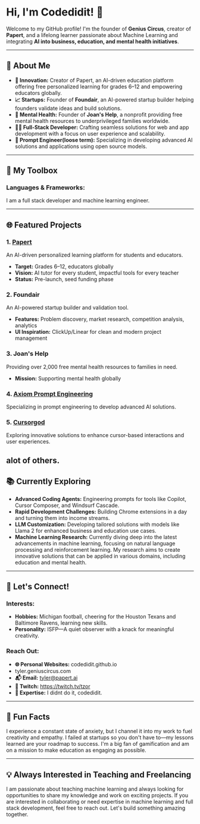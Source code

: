 # Hi, I'm Codedidit! 👋

Welcome to my GitHub profile! I'm the founder of **Genius Circus**, creator of **Papert**, and a lifelong learner passionate about Machine Learning and integrating **AI into business, education, and mental health initiatives**.

---

## 🚀 About Me

- **🌟 Innovation:** Creator of Papert, an AI-driven education platform offering free personalized learning for grades 6–12 and empowering educators globally.
- **📈 Startups:** Founder of **Foundair**, an AI-powered startup builder helping founders validate ideas and build solutions.
- **🧠 Mental Health:** Founder of **Joan's Help**, a nonprofit providing free mental health resources to underprivileged families worldwide.
- **👨‍💻 Full-Stack Developer:** Crafting seamless solutions for web and app development with a focus on user experience and scalability.
- **🧩 Prompt Engineer(loose term):** Specializing in developing advanced AI solutions and applications using open source models.

---

## 🚀 My Toolbox

### Languages & Frameworks:
I am a full stack developer and machine learning engineer.

---

## 🌐 Featured Projects

### 1. [Papert](https://www.papert.io)
An AI-driven personalized learning platform for students and educators.
- **Target:** Grades 6–12, educators globally
- **Vision:** AI tutor for every student, impactful tools for every teacher
- **Status:** Pre-launch, seed funding phase

### 2. Foundair
An AI-powered startup builder and validation tool.
- **Features:** Problem discovery, market research, competition analysis, analytics
- **UI Inspiration:** ClickUp/Linear for clean and modern project management

### 3. Joan's Help
Providing over 2,000 free mental health resources to families in need.
- **Mission:** Supporting mental health globally

### 4. [Axiom Prompt Engineering](https://github.com/codedidit/axiom)
Specializing in prompt engineering to develop advanced AI solutions.

### 5. [Cursorgod](https://github.com/codedidit/cursorgod)
Exploring innovative solutions to enhance cursor-based interactions and user experiences.

alot of others.
---

## 📚 Currently Exploring

- **Advanced Coding Agents:** Engineering prompts for tools like Copilot, Cursor Composer, and Windsurf Cascade.
- **Rapid Development Challenges:** Building Chrome extensions in a day and turning them into income streams.
- **LLM Customization:** Developing tailored solutions with models like Llama 2 for enhanced business and education use cases.
- **Machine Learning Research:** Currently diving deep into the latest advancements in machine learning, focusing on natural language processing and reinforcement learning. My research aims to create innovative solutions that can be applied in various domains, including education and mental health.

---

## 💬 Let's Connect!

### Interests:
- **Hobbies:** Michigan football, cheering for the Houston Texans and Baltimore Ravens, learning new skills.
- **Personality:** ISFP—A quiet observer with a knack for meaningful creativity.

### Reach Out:
- **🌐 Personal Websites:** codedidit.github.io
- tyler.geniuscircus.com
- **📬 Email:** tyler@papert.ai
- **🎥 Twitch:** https://twitch.tv/tzor
- **🧠 Expertise:** I didnt do it, codedidit.

---

## 🌟 Fun Facts

I experience a constant state of anxiety, but I channel it into my work to fuel creativity and empathy.
I failed at startups so you don't have to—my lessons learned are your roadmap to success.
I'm a big fan of gamification and am on a mission to make education as engaging as possible.

---

## 💡 Always Interested in Teaching and Freelancing

I am passionate about teaching machine learning and always looking for opportunities to share my knowledge and work on exciting projects. If you are interested in collaborating or need expertise in machine learning and full stack development, feel free to reach out. Let's build something amazing together.
